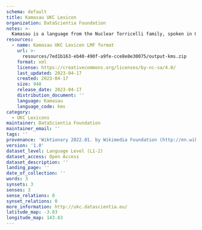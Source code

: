 ```yaml
---
schema: default
title: Kamasau UKC Lexicon
organization: DataScientia Foundation
notes: >-
  Kamasau is a language from the Nuclear Torricelli family, spoken in Oceania. The UKC Lexicon of Kamasau is represented as a lexico-semantic network. It consists of words, word senses, synsets, as well as sense-level and synset-level relationships.
resources:
  - name: Kamasau UKC Lexicon LMF format
    url: >-
      resources/7ed1b163-eb40-490f-a9fe-cce8e8e30075/output-kms.zip
    format: xml
    license: https://creativecommons.org/licenses/by-nc-sa/4.0/
    last_updated: 2023-04-17
    created: 2023-04-17
    size: 948
    release_date: 2023-04-17
    distribution_document: ''
    language: Kamasau
    language_code: kms
category:
  - UKC Lexicons
maintainer: DataScientia Foundation
maintainer_email: ''
tags: ''
provenance: 'Wiktionary 2022.01. by Wikimedia Foundation (http://en.wiktionary.org); Princeton WordNet 2.1 by Princeton University (https://wordnet.princeton.edu)'
version: '1.0'
dataset_level: Language Level (L1-2)
dataset_access: Open Access
dataset_description: ''
landing_page: ''
date_of_collection: ''
words: 3
synsets: 3
senses: 3
sense_relations: 0
synset_relations: 0
more_information: http://ukc.datascientia.eu/
latitude_map: -3.83
longitude_map: 143.83
---
```

